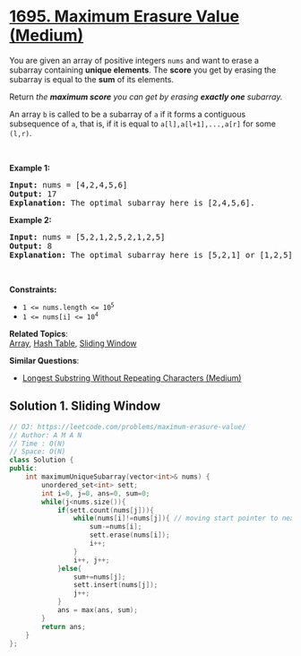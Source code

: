 # [1695. Maximum Erasure Value (Medium)](https://leetcode.com/problems/maximum-erasure-value/)

<p>You are given an array of positive integers <code>nums</code> and want to erase a subarray containing&nbsp;<strong>unique elements</strong>. The <strong>score</strong> you get by erasing the subarray is equal to the <strong>sum</strong> of its elements.</p>

<p>Return <em>the <strong>maximum score</strong> you can get by erasing <strong>exactly one</strong> subarray.</em></p>

<p>An array <code>b</code> is called to be a <span class="tex-font-style-it">subarray</span> of <code>a</code> if it forms a contiguous subsequence of <code>a</code>, that is, if it is equal to <code>a[l],a[l+1],...,a[r]</code> for some <code>(l,r)</code>.</p>

<p>&nbsp;</p>
<p><strong>Example 1:</strong></p>

<pre><strong>Input:</strong> nums = [4,2,4,5,6]
<strong>Output:</strong> 17
<strong>Explanation:</strong> The optimal subarray here is [2,4,5,6].
</pre>

<p><strong>Example 2:</strong></p>

<pre><strong>Input:</strong> nums = [5,2,1,2,5,2,1,2,5]
<strong>Output:</strong> 8
<strong>Explanation:</strong> The optimal subarray here is [5,2,1] or [1,2,5].
</pre>

<p>&nbsp;</p>
<p><strong>Constraints:</strong></p>

<ul>
	<li><code>1 &lt;= nums.length &lt;= 10<sup>5</sup></code></li>
	<li><code>1 &lt;= nums[i] &lt;= 10<sup>4</sup></code></li>
</ul>


**Related Topics**:  
[Array](https://leetcode.com/tag/array/), [Hash Table](https://leetcode.com/tag/hash-table/), [Sliding Window](https://leetcode.com/tag/sliding-window/)

**Similar Questions**:
* [Longest Substring Without Repeating Characters (Medium)](https://leetcode.com/problems/longest-substring-without-repeating-characters/)

## Solution 1. Sliding Window

```cpp
// OJ: https://leetcode.com/problems/maximum-erasure-value/
// Author: A M A N
// Time : O(N)
// Space: O(N)
class Solution {
public:
    int maximumUniqueSubarray(vector<int>& nums) {
        unordered_set<int> sett;
        int i=0, j=0, ans=0, sum=0;
        while(j<nums.size()){
            if(sett.count(nums[j])){
                while(nums[i]!=nums[j]){ // moving start pointer to next of where the duplicate exist
                    sum-=nums[i];
                    sett.erase(nums[i]);
                    i++;
                }
                i++, j++;
            }else{
                sum+=nums[j];
                sett.insert(nums[j]);
                j++;
            }            
            ans = max(ans, sum);
        }        
        return ans;
    }
};
```